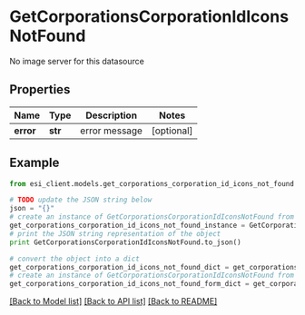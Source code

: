# GetCorporationsCorporationIdIconsNotFound

No image server for this datasource

## Properties

Name | Type | Description | Notes
------------ | ------------- | ------------- | -------------
**error** | **str** | error message | [optional] 

## Example

```python
from esi_client.models.get_corporations_corporation_id_icons_not_found import GetCorporationsCorporationIdIconsNotFound

# TODO update the JSON string below
json = "{}"
# create an instance of GetCorporationsCorporationIdIconsNotFound from a JSON string
get_corporations_corporation_id_icons_not_found_instance = GetCorporationsCorporationIdIconsNotFound.from_json(json)
# print the JSON string representation of the object
print GetCorporationsCorporationIdIconsNotFound.to_json()

# convert the object into a dict
get_corporations_corporation_id_icons_not_found_dict = get_corporations_corporation_id_icons_not_found_instance.to_dict()
# create an instance of GetCorporationsCorporationIdIconsNotFound from a dict
get_corporations_corporation_id_icons_not_found_form_dict = get_corporations_corporation_id_icons_not_found.from_dict(get_corporations_corporation_id_icons_not_found_dict)
```
[[Back to Model list]](../README.md#documentation-for-models) [[Back to API list]](../README.md#documentation-for-api-endpoints) [[Back to README]](../README.md)


